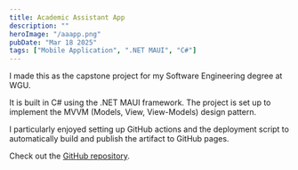 ```yaml
---
title: Academic Assistant App
description: ""
heroImage: "/aaapp.png"
pubDate: "Mar 18 2025"
tags: ["Mobile Application", ".NET MAUI", "C#"]
---
```


I made this as the capstone project for my Software Engineering degree at WGU.

It is built in C# using the .NET MAUI framework. The project is set up to implement the MVVM (Models, View, View-Models) design pattern.

I particularly enjoyed setting up GitHub actions and the deployment script to automatically build and publish the artifact to GitHub pages.

Check out the <a href="https://github.com/Heidi-Negrete/Capstone-MAUI-App" target="_blank">GitHub repository</a>.
